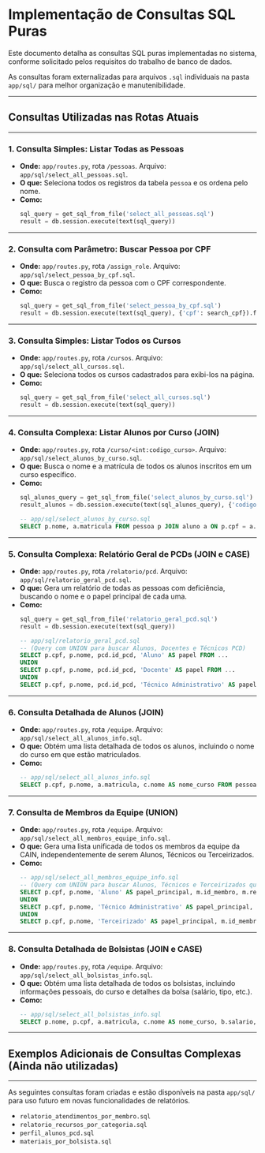 # Implementação de Consultas SQL Puras

Este documento detalha as consultas SQL puras implementadas no sistema, conforme solicitado pelos requisitos do trabalho de banco de dados.

As consultas foram externalizadas para arquivos `.sql` individuais na pasta `app/sql/` para melhor organização e manutenibilidade.

---
## Consultas Utilizadas nas Rotas Atuais
---

### 1. Consulta Simples: Listar Todas as Pessoas

*   **Onde:** `app/routes.py`, rota `/pessoas`. Arquivo: `app/sql/select_all_pessoas.sql`.
*   **O que:** Seleciona todos os registros da tabela `pessoa` e os ordena pelo nome.
*   **Como:**
    ```python
    sql_query = get_sql_from_file('select_all_pessoas.sql')
    result = db.session.execute(text(sql_query))
    ```

---

### 2. Consulta com Parâmetro: Buscar Pessoa por CPF

*   **Onde:** `app/routes.py`, rota `/assign_role`. Arquivo: `app/sql/select_pessoa_by_cpf.sql`.
*   **O que:** Busca o registro da pessoa com o CPF correspondente.
*   **Como:**
    ```python
    sql_query = get_sql_from_file('select_pessoa_by_cpf.sql')
    result = db.session.execute(text(sql_query), {'cpf': search_cpf}).first()
    ```

---

### 3. Consulta Simples: Listar Todos os Cursos

*   **Onde:** `app/routes.py`, rota `/cursos`. Arquivo: `app/sql/select_all_cursos.sql`.
*   **O que:** Seleciona todos os cursos cadastrados para exibi-los na página.
*   **Como:**
    ```python
    sql_query = get_sql_from_file('select_all_cursos.sql')
    result = db.session.execute(text(sql_query))
    ```

---

### 4. Consulta Complexa: Listar Alunos por Curso (JOIN)

*   **Onde:** `app/routes.py`, rota `/curso/<int:codigo_curso>`. Arquivo: `app/sql/select_alunos_by_curso.sql`.
*   **O que:** Busca o nome e a matrícula de todos os alunos inscritos em um curso específico.
*   **Como:**
    ```python
    sql_alunos_query = get_sql_from_file('select_alunos_by_curso.sql')
    result_alunos = db.session.execute(text(sql_alunos_query), {'codigo': codigo_curso})
    ```
    ```sql
    -- app/sql/select_alunos_by_curso.sql
    SELECT p.nome, a.matricula FROM pessoa p JOIN aluno a ON p.cpf = a.cpf JOIN matriculadoem m ON a.cpf = m.cpf WHERE m.codigo = :codigo ORDER BY p.nome;
    ```

---

### 5. Consulta Complexa: Relatório Geral de PCDs (JOIN e CASE)

*   **Onde:** `app/routes.py`, rota `/relatorio/pcd`. Arquivo: `app/sql/relatorio_geral_pcd.sql`.
*   **O que:** Gera um relatório de todas as pessoas com deficiência, buscando o nome e o papel principal de cada uma.
*   **Como:**
    ```python
    sql_query = get_sql_from_file('relatorio_geral_pcd.sql')
    result = db.session.execute(text(sql_query))
    ```
    ```sql
    -- app/sql/relatorio_geral_pcd.sql
    -- (Query com UNION para buscar Alunos, Docentes e Técnicos PCD)
    SELECT p.cpf, p.nome, pcd.id_pcd, 'Aluno' AS papel FROM ...
    UNION
    SELECT p.cpf, p.nome, pcd.id_pcd, 'Docente' AS papel FROM ...
    UNION
    SELECT p.cpf, p.nome, pcd.id_pcd, 'Técnico Administrativo' AS papel FROM ...
    ```

---

### 6. Consulta Detalhada de Alunos (JOIN)

*   **Onde:** `app/routes.py`, rota `/equipe`. Arquivo: `app/sql/select_all_alunos_info.sql`.
*   **O que:** Obtém uma lista detalhada de todos os alunos, incluindo o nome do curso em que estão matriculados.
*   **Como:**
    ```sql
    -- app/sql/select_all_alunos_info.sql
    SELECT p.cpf, p.nome, a.matricula, c.nome AS nome_curso FROM pessoa p JOIN aluno a ON p.cpf = a.cpf LEFT JOIN matriculadoem m ON a.cpf = m.cpf LEFT JOIN curso c ON m.codigo = c.codigo ORDER BY p.nome;
    ```

---

### 7. Consulta de Membros da Equipe (UNION)

*   **Onde:** `app/routes.py`, rota `/equipe`. Arquivo: `app/sql/select_all_membros_equipe_info.sql`.
*   **O que:** Gera uma lista unificada de todos os membros da equipe da CAIN, independentemente de serem Alunos, Técnicos ou Terceirizados.
*   **Como:**
    ```sql
    -- app/sql/select_all_membros_equipe_info.sql
    -- (Query com UNION para buscar Alunos, Técnicos e Terceirizados que são membros)
    SELECT p.cpf, p.nome, 'Aluno' AS papel_principal, m.id_membro, m.regimedetrabalho, m.categoria FROM ...
    UNION
    SELECT p.cpf, p.nome, 'Técnico Administrativo' AS papel_principal, m.id_membro, m.regimedetrabalho, m.categoria FROM ...
    UNION
    SELECT p.cpf, p.nome, 'Terceirizado' AS papel_principal, m.id_membro, m.regimedetrabalho, m.categoria FROM ...
    ```
---

### 8. Consulta Detalhada de Bolsistas (JOIN e CASE)

*   **Onde:** `app/routes.py`, rota `/equipe`. Arquivo: `app/sql/select_all_bolsistas_info.sql`.
*   **O que:** Obtém uma lista detalhada de todos os bolsistas, incluindo informações pessoais, do curso e detalhes da bolsa (salário, tipo, etc.).
*   **Como:**
    ```sql
    -- app/sql/select_all_bolsistas_info.sql
    SELECT p.nome, p.cpf, a.matricula, c.nome AS nome_curso, b.salario, b.cargahoraria, CASE WHEN bi.id_bolsista IS NOT NULL THEN 'Inclusão' WHEN bp.id_bolsista IS NOT NULL THEN 'Produção' ELSE 'Não especificado' END AS tipo_bolsa FROM pessoa p JOIN aluno a ON p.cpf = a.cpf JOIN membrodaequipe m ON a.id_membro = m.id_membro JOIN bolsista b ON m.id_membro = b.id_bolsista LEFT JOIN bolsistainclusao bi ON b.id_bolsista = bi.id_bolsista LEFT JOIN bolsistaproducao bp ON b.id_bolsista = bp.id_bolsista LEFT JOIN matriculadoem ma ON p.cpf = ma.cpf LEFT JOIN curso c ON ma.codigo = c.codigo ORDER BY p.nome;
    ```

---
## Exemplos Adicionais de Consultas Complexas (Ainda não utilizadas)
---

As seguintes consultas foram criadas e estão disponíveis na pasta `app/sql/` para uso futuro em novas funcionalidades de relatórios.

*   `relatorio_atendimentos_por_membro.sql`
*   `relatorio_recursos_por_categoria.sql`
*   `perfil_alunos_pcd.sql`
*   `materiais_por_bolsista.sql`

